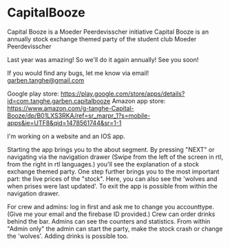# CapitalBooze
Capital Booze is a Moeder Peerdevisscher initiative
Capital Booze is an annually stock exchange themed party of the student club Moeder Peerdevisscher

Last year was amazing!
So we'll do it again annually!
See you soon!

If you would find any bugs, let me know via email!
garben.tanghe@gmail.com

Google play store: https://play.google.com/store/apps/details?id=com.tanghe.garben.capitalbooze
Amazon app store: https://www.amazon.com/g-tanghe-Capital-Booze/dp/B01LXS3RKA/ref=sr_marpr_1?s=mobile-apps&ie=UTF8&qid=1478561744&sr=1-1

I'm working on a website and an IOS app.

Starting the app brings you to the about segment.
By pressing "NEXT" or navigating via the navigation drawer (Swipe from the left of the screen in rtl, from the right in rtl languages.) you'll see the explanation of a stock exchange themed party.
One step further brings you to the most important part: the live prices of the "stock".
Here, you can also see the 'wolves and when prises were last updated'.
To exit the app is possible from within the navigation drawer.

For crew and admins: log in first and ask me to change you accounttype. (Give me your email and the firebase ID provided.)
Crew can order drinks behind the bar.
Admins can see the counters and statistics.
From within "Admin only" the admin can start the party, make the stock crash or change the 'wolves'.
Adding drinks is possible too.
